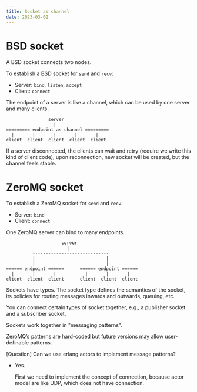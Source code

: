 ```yaml
---
title: Socket as channel
date: 2023-03-02
---
```


# BSD socket

A BSD socket connects two nodes.

To establish a BSD socket for `send` and `recv`:

- Server: `bind`, `listen`, `accept`
- Client: `connect`

The endpoint of a server is like a channel,
which can be used by one server and many clients.

```
                server
                  |
========= endpoint as channel =========
  |       |       |       |       |
client  client  client  client  client
```

If a server disconnected, the clients can
wait and retry (require we write this kind of client code),
upon reconnection, new socket will be created,
but the channel feels stable.

# ZeroMQ socket

To establish a ZeroMQ socket for `send` and `recv`:

- Server: `bind`
- Client: `connect`

One ZeroMQ server can bind to many endpoints.

```
                     server
                       |
          -----------------------------
          |                           |
          |                           |
====== endpoint ======      ====== endpoint ======
  |       |       |           |       |       |
client  client  client      client  client  client
```

Sockets have types.
The socket type defines the semantics of the socket,
its policies for routing messages inwards and outwards, queuing, etc.

You can connect certain types of socket together,
e.g., a publisher socket and a subscriber socket.

Sockets work together in "messaging patterns".

ZeroMQ’s patterns are hard-coded
but future versions may allow user-definable patterns.

[Question] Can we use erlang actors to implement message patterns?

- Yes.

  First we need to implement the concept of connection,
  because actor model are like UDP, which does not have connection.
